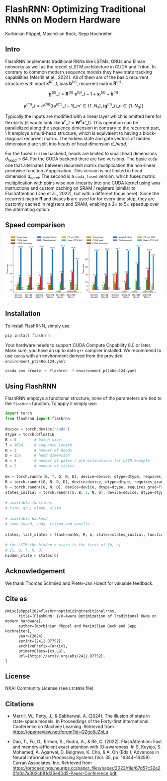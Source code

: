 # FlashRNN: Optimizing Traditional RNNs on Modern Hardware
Korbinian Pöppel, Maximilian Beck, Sepp Hochreiter

## Intro

FlashRNN implements traditional RNNs like LSTMs, GRUs and Elman networks as well as the recent sLSTM architecture in CUDA and Triton. In contrary to common modern sequence models they have state tracking capabilities (Merrill et al., 2024). All of them are of the basic recurrent structure with input $\mathbf{x}^{(n)}\_t$, bias $\mathbf{b}^{(n)}$, recurrent matrix $\mathbf{R}^{(n)}$ :

$$
\mathbf{g}^{(n)}\_{t} = \mathbf{R}^{(n)} \ \mathbf{s}^{(0)}\_{t-1} + \mathbf{x}^{(n)}_{t} + \mathbf{b}^{(n)} 
$$

$$
\mathbf{y}^{(m)}\_t = \mathcal{P}^{(m)}\left( \left( \mathbf{s}^{(m')}\_{t-1} \right)\_{m' \in \{1..N_s\}} , \left( \mathbf{g}^{(n)}\_{t}  \right)\_{n \in \{1..N_g\}} \right)
$$

Typically the inputs are modified with a linear layer which is omitted here for flexibility (it would look like $\mathbf{x}^{n}\_t = \mathbf{W}^{n} \mathbf{x'}\_t$). This operation can be parallelized along the sequence dimension in contrary to the recurrent part, \\
It employs a multi-head structure, which is equivalent to having a block-diagonal recurrent matrix. The hidden state and gate vectors of hidden dimension $d$ are split into heads of head dimension $d\_{head}$. 

For the fused `triton` backend, heads are limited to small head dimensions $d_{head} \leq 64$. For the CUDA backend there are two versions. The basic `cuda` one that alternates between recurrent matrix multiplication the non-linear pointwise function $\mathcal{P}$ application. This version is not limited in head dimension $d_{head}$. The second is a `cuda_fused` version, which fuses matrix multiplication with point-wise non-linearity into one CUDA kernel using `wmma` instructions and custom caching on SRAM / registers (similar to FlashAttention (Dao et al., 2022), but with a different focus here). Since the recurrent matrix $\mathbf{R}$ and biases $\mathbf{b}$ are used for for every time step, they are customly cached in registers and SRAM, enabling a $2 \times$ to $5 \times$
speedup over the alternating option. 

## Speed comparison

![speed_comparison](head_dim--lstm.svg)

## Installation

To install FlashRNN, simply use:
```bash
pip install flashrnn
``` 

Your hardware needs to support CUDA Compute Capability $8.0$ or later. Make sure, you have an up to date `g++` compiler installed. We recommend to use `conda` with an environment derived from the provided `environment_pt240cu124.yaml`:
```bash
conda env create -n flashrnn -f environment_pt240cu124.yaml
```

## Using FlashRNN

FlashRNN employs a functional structure, none of the parameters are tied to the `flashrnn` function. To apply it simply use:
```python
import torch
from flashrnn import flashrnn

device = torch.device('cuda')
dtype = torch.bfloat16
B = 8        # batch size
T = 1024     # sequence length
N = 3        # number of heads
D = 256      # head dimension
G = 4        # number of gates / pre-activations for LSTM example
S = 2        # number of states

Wx = torch.randn([B, T, G, N, D], device=device, dtype=dtype, requires_grad=True)
R = torch.randn([G, N, D, D], device=device, dtype=dtype, requires_grad=True)
b = torch.randn([G, N, D], device=device, dtype=dtype, requires_grad=True)
states_initial = torch.randn([S, B, 1, N, D], device=device, dtype=dtype, requires_grad=True)

# available functions
# lstm, gru, elman, slstm

# available backend
# cuda_fused, cuda, triton and vanilla

states, last_states = flashrnn(Wx, R, b, states=states_initial, function="lstm", backend="cuda_fused")

# for LSTM the hidden h state is the first of [h, c]
# [S, B, T, N, D]
hidden_state = states[0]

```
## Acknowledgement 
We thank Thomas Schmied and Pieter-Jan Hoedt for valuable feedback.

## Cite as
```
@misc{pöppel2024flashrnnoptimizingtraditionalrnns,
      title={FlashRNN: I/O-Aware Optimization of Traditional RNNs on modern hardware}, 
      author={Korbinian Pöppel and Maximilian Beck and Sepp Hochreiter},
      year={2024},
      eprint={2412.07752},
      archivePrefix={arXiv},
      primaryClass={cs.LG},
      url={https://arxiv.org/abs/2412.07752}, 
}
```

## License
NXAI Community License (see `LICENSE` file)

## Citations
-  Merrill, W., Petty, J., & Sabharwal, A. (2024). The illusion of state in state-space models. In Proceedings of the Forty-first International Conference on Machine Learning. Retrieved from https://openreview.net/forum?id=QZgo9JZpLq

- Dao, T., Fu, D., Ermon, S., Rudra, A., & Ré, C. (2022). FlashAttention: Fast and memory-efficient exact attention with IO-awareness. In S. Koyejo, S. Mohamed, A. Agarwal, D. Belgrave, K. Cho, & A. Oh (Eds.), Advances in Neural Information Processing Systems (Vol. 35, pp. 16344–16359). Curran Associates, Inc. Retrieved from https://proceedings.neurips.cc/paper_files/paper/2022/file/67d57c32e20fd0a7a302cb81d36e40d5-Paper-Conference.pdf


